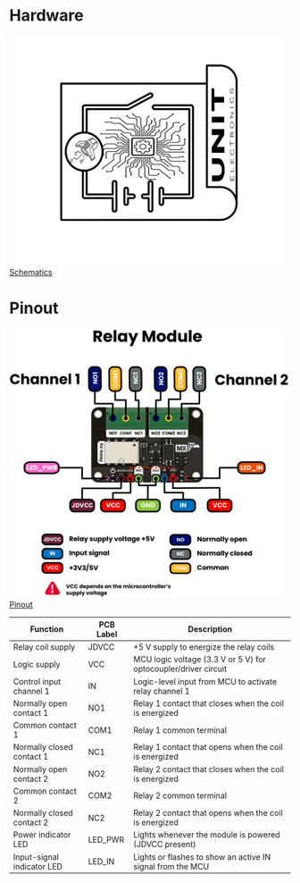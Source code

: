 # Hardware


<a href="#"><img src="resources/Schematics_icon.jpg?raw=false" width="500px"><br/> Schematics</a>




# Pinout

<a href="#"><img src="resources/relay_pinout.jpg" width="500px"><br/> Pinout</a>

| Function                    | PCB Label | Description                                                      |
|-----------------------------|-----------|------------------------------------------------------------------|
| Relay coil supply           | JDVCC     | +5 V supply to energize the relay coils                          |
| Logic supply                | VCC       | MCU logic voltage (3.3 V or 5 V) for optocoupler/driver circuit  |
| Control input channel 1     | IN        | Logic-level input from MCU to activate relay channel 1           |
| Normally open contact 1     | NO1       | Relay 1 contact that closes when the coil is energized           |
| Common contact 1            | COM1      | Relay 1 common terminal                                          |
| Normally closed contact 1   | NC1       | Relay 1 contact that opens when the coil is energized            |
| Normally open contact 2     | NO2       | Relay 2 contact that closes when the coil is energized           |
| Common contact 2            | COM2      | Relay 2 common terminal                                          |
| Normally closed contact 2   | NC2       | Relay 2 contact that opens when the coil is energized            |
| Power indicator LED         | LED_PWR   | Lights whenever the module is powered (JDVCC present)            |
| Input-signal indicator LED  | LED_IN    | Lights or flashes to show an active IN signal from the MCU       |

